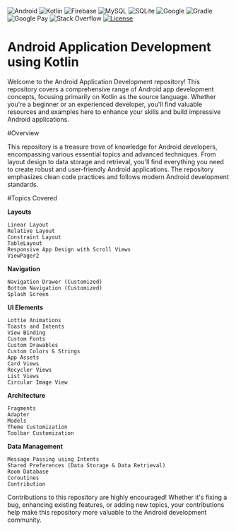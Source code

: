 
![Android](https://img.shields.io/badge/Android-3DDC84?style=for-the-badge&logo=android&logoColor=white)
![Kotlin](https://img.shields.io/badge/kotlin-%237F52FF.svg?style=for-the-badge&logo=kotlin&logoColor=white)
![Firebase](https://img.shields.io/badge/firebase-a08021?style=for-the-badge&logo=firebase&logoColor=ffcd34)
![MySQL](https://img.shields.io/badge/mysql-4479A1.svg?style=for-the-badge&logo=mysql&logoColor=white)
![SQLite](https://img.shields.io/badge/sqlite-%2307405e.svg?style=for-the-badge&logo=sqlite&logoColor=white)
![Google](https://img.shields.io/badge/google-4285F4?style=for-the-badge&logo=google&logoColor=white)
![Gradle](https://img.shields.io/badge/Gradle-02303A.svg?style=for-the-badge&logo=Gradle&logoColor=white)
![Google Pay](https://img.shields.io/badge/GooglePay-%233780F1.svg?style=for-the-badge&logo=Google-Pay&logoColor=white)
![Stack Overflow](https://img.shields.io/badge/-Stackoverflow-FE7A16?style=for-the-badge&logo=stack-overflow&logoColor=white)
[![License](https://img.shields.io/badge/License-Apache%202.0-blue.svg)](https://opensource.org/licenses/Apache-2.0) 


# Android Application Development using Kotlin

Welcome to the Android Application Development repository! This repository covers a comprehensive range of Android app development concepts, focusing primarily on Kotlin as the source language. Whether you're a beginner or an experienced developer, you'll find valuable resources and examples here to enhance your skills and build impressive Android applications.

#Overview

This repository is a treasure trove of knowledge for Android developers, encompassing various essential topics and advanced techniques. From layout design to data storage and retrieval, you'll find everything you need to create robust and user-friendly Android applications. The repository emphasizes clean code practices and follows modern Android development standards.

#Topics Covered

**Layouts**

    Linear Layout
    Relative Layout
    Constraint Layout
    TableLayout
    Responsive App Design with Scroll Views
    ViewPager2

    
**Navigation**

    Navigation Drawer (Customized)
    Bottom Navigation (Customized)
    Splash Screen
    
**UI Elements**

    Lottie Animations
    Toasts and Intents
    View Binding
    Custom Fonts
    Custom Drawables
    Custom Colors & Strings
    App Assets
    Card Views
    Recycler Views
    List Views
    Circular Image View
    
**Architecture**

    Fragments
    Adapter
    Models
    Theme Customization
    Toolbar Customization

**Data Management**

    Message Passing using Intents
    Shared Preferences (Data Storage & Data Retrieval)
    Room Database
    Coroutines
    Contribution

    
Contributions to this repository are highly encouraged! Whether it's fixing a bug, enhancing existing features, or adding new topics, your contributions help make this repository more valuable to the Android development community.

